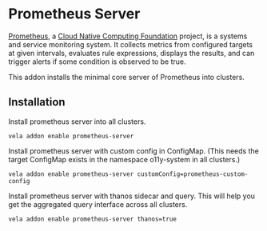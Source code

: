 # Prometheus Server

[Prometheus](https://prometheus.io/), a [Cloud Native Computing Foundation](https://cncf.io/) project, is a systems and service monitoring system. It collects metrics from configured targets at given intervals, evaluates rule expressions, displays the results, and can trigger alerts if some condition is observed to be true.

This addon installs the minimal core server of Prometheus into clusters.

## Installation

Install prometheus server into all clusters.

```shell
vela addon enable prometheus-server
```

Install prometheus server with custom config in ConfigMap. (This needs the target ConfigMap exists in the namespace o11y-system in all clusters.)

```shell
vela addon enable prometheus-server customConfig=prometheus-custom-config
```

Install prometheus server with thanos sidecar and query. This will help you get the aggregated query interface across all clusters.

```shell
vela addon enable prometheus-server thanos=true
```
